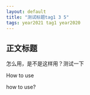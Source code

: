 ```yaml
---
layout: default
title: "测试标题tag1 3 5"
tags: year2021 tag1 year2020
---
```


## 正文标题

怎么用，是不是这样用？测试一下



How to use

how to use?

